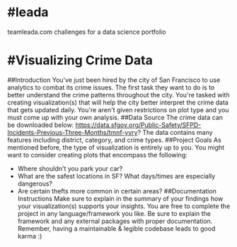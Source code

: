 #leada
=====

teamleada.com challenges for a data science portfolio

#Visualizing Crime Data
=====
##Introduction
You've just been hired by the city of San Francisco to use analytics to combat its crime issues.
The first task they want to do is to better understand the crime patterns throughout the city.
You're tasked with creating visualization(s) that will help the city better interpret the crime data that gets updated daily.
You're aren't given restrictions on plot type and you must come up with your own analysis.
##Data Source
The crime data can be downloaded below:
https://data.sfgov.org/Public-Safety/SFPD-Incidents-Previous-Three-Months/tmnf-yvry?
The data contains many features including district, category, and crime types.
##Project Goals
As mentioned before, the type of visualization is entirely up to you.
You might want to consider creating plots that encompass the following:
- Where shouldn't you park your car?
- What are the safest locations in SF? What days/times are especially dangerous?
- Are certain thefts more common in certain areas?
##Documentation Instructions
Make sure to explain in the summary of your findings how your visualization(s) supports your insights.
You are free to complete the project in any language/framework you like.
Be sure to explain the framework and any external packages with proper documentation.
Remember, having a maintainable & legible codebase leads to good karma :)


